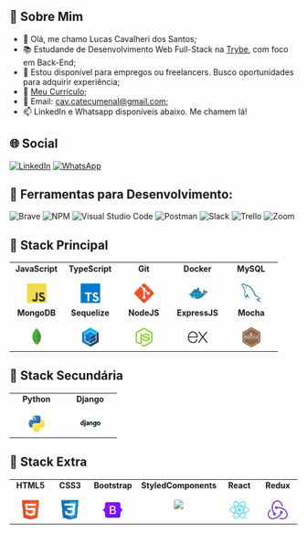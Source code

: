 ## 	🤖 Sobre Mim
- 👋 Olá, me chamo Lucas Cavalheri dos Santos;
- 📚 Estudande de Desenvolvimento Web Full-Stack na <a href="https://betrybe.com" target="_blank">Trybe</a>, com foco em Back-End;
- 💬 Estou disponível para empregos ou freelancers. Busco oportunidades para adquirir experiência;
- 📄 <a href="https://gitconnected.com/lucascavalheri/resume">Meu Currículo</a>;
- 📧 Email: cav.catecumenal@gmail.com;
- 📫 LinkedIn e Whatsapp disponíveis abaixo. Me chamem lá!

## 🌐 Social

[![LinkedIn](https://img.shields.io/badge/linkedin-%230077B5.svg?style=for-the-badge&logo=linkedin&logoColor=white)](https://linkedin.com/in/lucas-cavalheri)
[![WhatsApp](https://img.shields.io/badge/WhatsApp-25D366?style=for-the-badge&logo=whatsapp&logoColor=white)](https://api.whatsapp.com/send?phone=5519999031230&text=Ol%C3%A1%20Lucas!%20Te%20achei%20no%20GitHub!)

## 🧰 Ferramentas para Desenvolvimento:

![Brave](https://img.shields.io/badge/Brave-FB542B?style=for-the-badge&logo=Brave&logoColor=white)
![NPM](https://img.shields.io/badge/NPM-%23000000.svg?style=for-the-badge&logo=npm&logoColor=white)
![Visual Studio Code](https://img.shields.io/badge/Visual%20Studio%20Code-0078d7.svg?style=for-the-badge&logo=visual-studio-code&logoColor=white)
![Postman](https://img.shields.io/badge/Postman-FF6C37?style=for-the-badge&logo=postman&logoColor=white)
![Slack](https://img.shields.io/badge/Slack-4A154B?style=for-the-badge&logo=slack&logoColor=white)
![Trello](https://img.shields.io/badge/Trello-%23026AA7.svg?style=for-the-badge&logo=Trello&logoColor=white)
![Zoom](https://img.shields.io/badge/Zoom-2D8CFF?style=for-the-badge&logo=zoom&logoColor=white)
 
## 🥇 Stack Principal

<table width="320px">
    <tbody>
        <tr valign="top">
            <td width="80px" align="center">
            <span><strong>JavaScript</strong></span><br><br>
            <img height="35px" src="https://github.com/devicons/devicon/blob/master/icons/javascript/javascript-original.svg" />
            </td>
            <td width="80px" align="center">
            <span><strong>TypeScript</strong></span><br><br>
            <img height="35px" src="https://github.com/devicons/devicon/blob/master/icons/typescript/typescript-original.svg" />
            </td>
            <td width="80px" align="center">
            <span><strong>Git</strong></span><br><br>
            <img height="35px" src="https://github.com/devicons/devicon/blob/master/icons/git/git-original.svg" />
            </td>
            <td width="80px" align="center">
            <span><strong>Docker</strong></span><br><br>
            <img height="35px" src="https://github.com/devicons/devicon/blob/master/icons/docker/docker-original.svg" />
            </td>
            <td width="80px" align="center">
            <span><strong>MySQL</strong></span><br><br>
            <img height="35px" src="https://github.com/devicons/devicon/blob/master/icons/mysql/mysql-original.svg" />
            </td>
         <tr valign="top">
           <td width="80px" align="center">
            <span><strong>MongoDB</strong></span><br><br>
            <img height="35px" src="https://github.com/devicons/devicon/blob/master/icons/mongodb/mongodb-original.svg" />
           </td>
           <td width="80px" align="center">
            <span><strong>Sequelize</strong></span><br><br>
            <img height="35px" src="https://github.com/devicons/devicon/blob/master/icons/sequelize/sequelize-original.svg" />
           </td>
           <td width="80px" align="center">
            <span><strong>NodeJS</strong></span><br><br>
            <img height="35px" src="https://github.com/devicons/devicon/blob/master/icons/nodejs/nodejs-original.svg" />
           </td>
           <td width="80px" align="center">
            <span><strong>ExpressJS</strong></span><br><br>
            <img height="35px" src="https://github.com/devicons/devicon/blob/master/icons/express/express-original.svg">
           </td>
           <td width="80px" align="center">
            <span><strong>Mocha</strong></span><br><br>
            <img height="35px" src="https://github.com/devicons/devicon/blob/master/icons/mocha/mocha-plain.svg" />
           </td>
       </tr>
    </tbody>
</table>

## 🥈 Stack Secundária

<table width="320px">
    <tbody>
        <tr valign="top">
          <td width="80px" align="center">
            <span><strong>Python</strong></span><br><br>
            <img height="35px" src="https://github.com/devicons/devicon/blob/master/icons/python/python-original.svg" />
          </td>
          <td width="80px" align="center">
            <span><strong>Django</strong></span><br><br>
            <img height="35px" src="https://github.com/devicons/devicon/blob/master/icons/django/django-plain-wordmark.svg" />
          </td>
        </tr> 
    </tbody>
</table>

## 🥉 Stack Extra

<table width="320px">
  <tbody>
    <tr valign="top">
      <td width="80px" align="center">
       <span><strong>HTML5</strong></span><br><br>
       <img height="35px" src="https://github.com/devicons/devicon/blob/master/icons/html5/html5-original.svg" />
      </td>
      <td width="80px" align="center">
        <span><strong>CSS3</strong></span><br><br>
        <img height="35px" src="https://github.com/devicons/devicon/blob/master/icons/css3/css3-original.svg" />
      </td>
      <td width="80px" align="center">
        <span><strong>Bootstrap</strong></span><br><br>
        <img height="35px" src="https://github.com/devicons/devicon/blob/master/icons/bootstrap/bootstrap-original.svg" />
      </td>
      <td width="80px" align="center">
        <span><strong>StyledComponents</strong></span><br><br>
        <img height="35px" src="https://s4.aconvert.com/convert/p3r68-cdx67/azskh-wnstm.svg" />
      </td>
      <td width="80px" align="center">
        <span><strong>React</strong></span><br><br>
        <img height="35px" src="https://github.com/devicons/devicon/blob/master/icons/react/react-original.svg" />
      </td>
      <td width="80px" align="center">
        <span><strong>Redux</strong></span><br><br>
        <img height="35px" src="https://github.com/devicons/devicon/blob/master/icons/redux/redux-original.svg" />
      </td>   
   </tr>
 </tbody>
</table>
